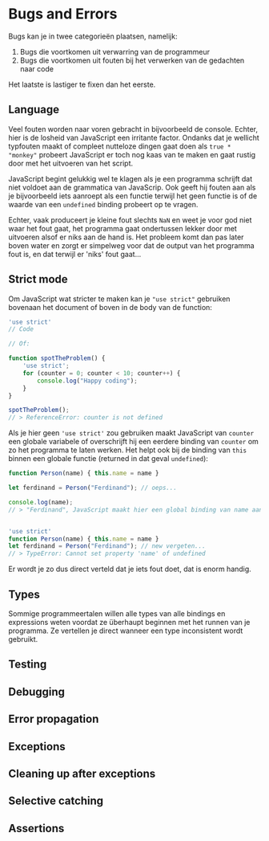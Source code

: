 # Bugs and Errors
Bugs kan je in twee categorieën plaatsen, namelijk:
1. Bugs die voortkomen uit verwarring van de programmeur
2. Bugs die voortkomen uit fouten bij het verwerken van de gedachten naar code

Het laatste is lastiger te fixen dan het eerste.

## Language
Veel fouten worden naar voren gebracht in bijvoorbeeld de console. Echter, hier is de losheid van JavaScript een irritante factor. Ondanks dat je wellicht typfouten maakt of compleet nutteloze dingen gaat doen als `true * "monkey"` probeert JavaScript er toch nog kaas van te maken en gaat rustig door met het uitvoeren van het script.

JavaScript begint gelukkig wel te klagen als je een programma schrijft dat niet voldoet aan de grammatica van JavaScrip. Ook geeft hij fouten aan als je bijvoorbeeld iets aanroept als een functie terwijl het geen functie is of de waarde van een `undefined` binding probeert op te vragen. 

Echter, vaak produceert je kleine fout slechts `NaN` en weet je voor god niet waar het fout gaat, het programma gaat ondertussen lekker door met uitvoeren alsof er niks aan de hand is. Het probleem komt dan pas later boven water en zorgt er simpelweg voor dat de output van het programma fout is, en dat terwijl er 'niks' fout gaat...

## Strict mode
Om JavaScript wat stricter te maken kan je `"use strict"` gebruiken bovenaan het document of boven in de body van de function:

```javascript
'use strict'
// Code

// Of:

function spotTheProblem() {
    'use strict';
    for (counter = 0; counter < 10; counter++) {
        console.log("Happy coding");
    }
}

spotTheProblem();
// > ReferenceError: counter is not defined
```

Als je hier geen `'use strict'` zou gebruiken maakt JavaScript van `counter` een globale variabele of overschrijft hij een eerdere binding van `counter` om zo het programma te laten werken. Het helpt ook bij de binding van `this` binnen een globale functie (returned in dat geval `undefined`):

```javascript
function Person(name) { this.name = name }

let ferdinand = Person("Ferdinand"); // oeps...

console.log(name);
// > "Ferdinand", JavaScript maakt hier een global binding van name aan... dat is niet wat we willen!


'use strict'
function Person(name) { this.name = name }
let ferdinand = Person("Ferdinand"); // new vergeten...
// > TypeError: Cannot set property 'name' of undefined
```

Er wordt je zo dus direct verteld dat je iets fout doet, dat is enorm handig.

## Types
Sommige programmeertalen willen alle types van alle bindings en expressions weten voordat ze überhaupt beginnen met het runnen van je programma. Ze vertellen je direct wanneer een type inconsistent wordt gebruikt. 

## Testing


## Debugging


## Error propagation


## Exceptions


## Cleaning up after exceptions


## Selective catching


## Assertions